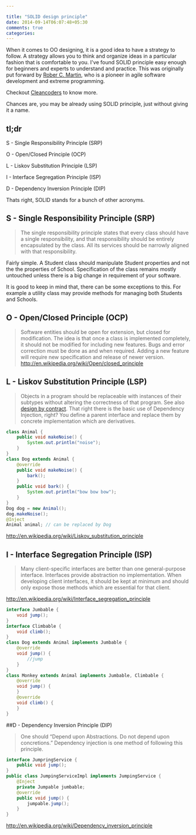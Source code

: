 ```yaml
---

title: "SOLID design principle"
date: 2014-09-14T06:07:48+05:30
comments: true
categories:
---
```

When it comes to OO designing, it is a good idea to have a strategy to follow.
A strategy allows you to think and organize ideas in a particular fashion that is comfortable to you.
I've found SOLID principle easy enough for beginners and experts to understand and practice.
This  was originally put forward by [Rober C. Martin][robert wiki], who is a pioneer in agile software development and extreme programming.

Checkout [Cleancoders](http://cleancoders.com/) to know more.

Chances are, you may be already using SOLID principle, just without giving it a name.
## tl;dr
S - Single Responsibility Principle (SRP)

O - Open/Closed Principle (OCP)

L - Liskov Substitution Principle (LSP)

I - Interface Segregation Principle (ISP)

D - Dependency Inversion Principle (DIP)

Thats right, SOLID stands for a bunch of other acronyms.

## S - Single Responsibility Principle (SRP)
> The single responsibility principle states that every class should
> have a single responsibility, and that responsibility should be
> entirely encapsulated by the class. All its services should be
> narrowly aligned with that responsibility.

Fairly simple. A Student class should manipulate Student properties and not the the properties of School. Specification of the class remains mostly untouched unless there is a big change in requirement of your software.

It is good to keep in mind that, there can be some exceptions to this. For example a utility class may provide methods for managing both Students and Schools.

## O - Open/Closed Principle (OCP)
>Software entities should be open for extension, but closed for modification.
The idea is that once a class is implemented completely, it should not be modified for including new features. Bugs and error correction must be done as and when required. Adding a new feature will require new specification and release of newer version.
http://en.wikipedia.org/wiki/Open/closed_principle

## L - Liskov Substitution Principle (LSP)
>Objects in a program should be replaceable with instances of their subtypes without altering the correctness of that program. See also [design by contract].
That right there is the basic use of Dependency Injection, right? You define a parent interface and replace them by concrete implementation which are derivatives.

```java
class Animal {
    public void makeNoise() {
        System.out.println("noise");
    }
}
class Dog extends Animal {
    @override
    public void makeNoise() {
        bark();
    }
    public void bark() {
        System.out.println("bow bow bow");
    }
}
Dog dog = new Animal();
dog.makeNoise();
@Inject
Animal animal; // can be replaced by Dog
```
http://en.wikipedia.org/wiki/Liskov_substitution_principle

## I - Interface Segregation Principle (ISP)
>Many client-specific interfaces are better than one general-purpose interface.
Interfaces provide abstraction no implementation. When developing client interfaces, it should be kept at minimum and should only expose those methods which are essential for that client.

http://en.wikipedia.org/wiki/Interface_segregation_principle

```java
interface Jumbable {
    void jump();
}
interface Climbable {
    void climb();
}
class Dog extends Animal implements Jumbable {
    @override
    void jump() {
        //jump
    }
}
class Monkey extends Animal implements Jumbable, Climbable {
    @override
    void jump() {
    }
    @override
    void climb() {
    }
}
```

##D - Dependency Inversion Principle (DIP)
>One should “Depend upon Abstractions. Do not depend upon concretions.”
Dependency injection is one method of following this principle.

```java
interface JumpringService {
    public void jump();
}
public class JumpingServiceImpl implements JumpingService {
    @Inject
    private Jumpable jumbable;
    @override
    public void jump() {
        jumpable.jump();
    }
}
```

http://en.wikipedia.org/wiki/Dependency_inversion_principle

[robert wiki]: http://en.wikipedia.org/wiki/Robert_C._Martin
[design by contract]: http://en.wikipedia.org/wiki/Design_by_contract
